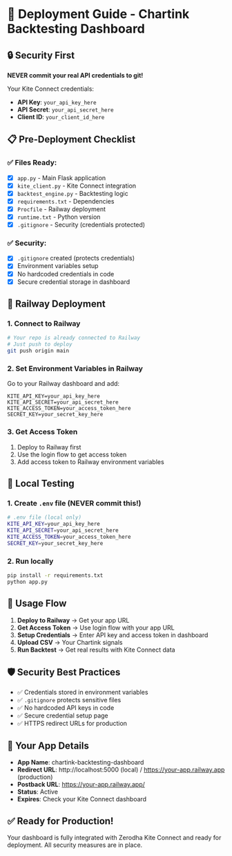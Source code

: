 # 🚀 Deployment Guide - Chartink Backtesting Dashboard

## 🔒 Security First

**NEVER commit your real API credentials to git!**

Your Kite Connect credentials:
- **API Key**: `your_api_key_here`
- **API Secret**: `your_api_secret_here`
- **Client ID**: `your_client_id_here`

## 📋 Pre-Deployment Checklist

### ✅ Files Ready:
- [x] `app.py` - Main Flask application
- [x] `kite_client.py` - Kite Connect integration
- [x] `backtest_engine.py` - Backtesting logic
- [x] `requirements.txt` - Dependencies
- [x] `Procfile` - Railway deployment
- [x] `runtime.txt` - Python version
- [x] `.gitignore` - Security (credentials protected)

### ✅ Security:
- [x] `.gitignore` created (protects credentials)
- [x] Environment variables setup
- [x] No hardcoded credentials in code
- [x] Secure credential storage in dashboard

## 🚀 Railway Deployment

### 1. Connect to Railway
```bash
# Your repo is already connected to Railway
# Just push to deploy
git push origin main
```

### 2. Set Environment Variables in Railway
Go to your Railway dashboard and add:
```
KITE_API_KEY=your_api_key_here
KITE_API_SECRET=your_api_secret_here
KITE_ACCESS_TOKEN=your_access_token_here
SECRET_KEY=your_secret_key_here
```

### 3. Get Access Token
1. Deploy to Railway first
2. Use the login flow to get access token
3. Add access token to Railway environment variables

## 🔧 Local Testing

### 1. Create `.env` file (NEVER commit this!)
```bash
# .env file (local only)
KITE_API_KEY=your_api_key_here
KITE_API_SECRET=your_api_secret_here
KITE_ACCESS_TOKEN=your_access_token_here
SECRET_KEY=your_secret_key_here
```

### 2. Run locally
```bash
pip install -r requirements.txt
python app.py
```

## 📱 Usage Flow

1. **Deploy to Railway** → Get your app URL
2. **Get Access Token** → Use login flow with your app URL
3. **Setup Credentials** → Enter API key and access token in dashboard
4. **Upload CSV** → Your Chartink signals
5. **Run Backtest** → Get real results with Kite Connect data

## 🛡️ Security Best Practices

- ✅ Credentials stored in environment variables
- ✅ `.gitignore` protects sensitive files
- ✅ No hardcoded API keys in code
- ✅ Secure credential setup page
- ✅ HTTPS redirect URLs for production

## 🎯 Your App Details

- **App Name**: chartink-backtesting-dashboard
- **Redirect URL**: http://localhost:5000 (local) / https://your-app.railway.app (production)
- **Postback URL**: https://your-app.railway.app/
- **Status**: Active
- **Expires**: Check your Kite Connect dashboard

## ✅ Ready for Production!

Your dashboard is fully integrated with Zerodha Kite Connect and ready for deployment. All security measures are in place.
